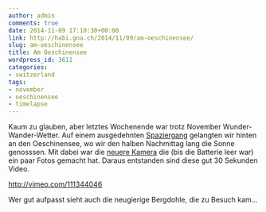 ```yaml
---
author: admin
comments: true
date: 2014-11-09 17:10:30+00:00
link: http://habi.gna.ch/2014/11/09/am-oeschinensee/
slug: am-oeschinensee
title: Am Oeschinensee
wordpress_id: 3611
categories:
- switzerland
tags:
- november
- oeschinensee
- timelapse
---
```


Kaum zu glauben, aber letztes Wochenende war trotz November Wunder-Wander-Wetter.
Auf einem ausgedehnten [Spaziergang](http://runkeeper.com/user/davidhaberthuer/activity/463846237) gelangten wir hinten an den Oeschinensee, wo wir den halben Nachmittag lang die Sonne genosssen.
Mit dabei war die [neuere Kamera](http://habi.gna.ch/2014/07/25/lumix-gm-1/) die (bis die Batterie leer war) ein paar Fotos gemacht hat.
Daraus entstanden sind diese gut 30 Sekunden Video.

http://vimeo.com/111344046

Wer gut aufpasst sieht auch die neugierige Bergdohle, die zu Besuch kam...
